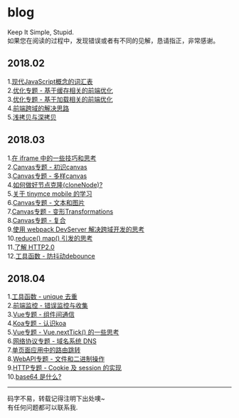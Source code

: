 # blog
Keep It Simple, Stupid.  
如果您在阅读的过程中，发现错误或者有不同的见解，恳请指正，非常感谢。

## 2018.02
1.[现代JavaScript概念的词汇表](https://github.com/kangschampagne/blog/issues/2)  
2.[优化专题 - 基于缓存相关的前端优化](https://github.com/kangschampagne/blog/issues/3)  
3.[优化专题 - 基于加载相关的前端优化](https://github.com/kangschampagne/blog/issues/4)  
4.[前端跨域的解决思路](https://github.com/kangschampagne/blog/issues/5)  
5.[浅拷贝与深拷贝](https://github.com/kangschampagne/blog/issues/6)   

## 2018.03
1.[在 iframe 中的一些技巧和思考](https://github.com/kangschampagne/blog/issues/7)  
2.[Canvas专题 - 初识canvas](https://github.com/kangschampagne/blog/issues/9)  
3.[Canvas专题 - 多样canvas](https://github.com/kangschampagne/blog/issues/10)  
4.[如何做好节点克隆(cloneNode)?](https://github.com/kangschampagne/blog/issues/11)  
5.[关于 tinymce mobile 的学习](https://github.com/kangschampagne/blog/issues/12)  
6.[Canvas专题 - 文本和图片](https://github.com/kangschampagne/blog/issues/13)  
7.[Canvas专题 - 变形Transformations](https://github.com/kangschampagne/blog/issues/15)  
8.[Canvas专题 - 复合](https://github.com/kangschampagne/blog/issues/16)  
9.[使用 webpack DevServer 解决跨域开发的思考](https://github.com/kangschampagne/blog/issues/18)  
10.[reduce() map() 引发的思考](https://github.com/kangschampagne/blog/issues)  
11.[了解 HTTP2.0](https://github.com/kangschampagne/blog/issues/20)  
12.[工具函数 - 防抖动debounce](https://github.com/kangschampagne/blog/issues/22)

## 2018.04
1.[工具函数 - unique 去重](https://github.com/kangschampagne/blog/issues/23)  
2.[前端监控 - 错误监控与收集](https://github.com/kangschampagne/blog/issues/24)  
3.[Vue专题 - 组件间通信](https://github.com/kangschampagne/blog/issues/26)  
4.[Koa专题 - 认识koa](https://github.com/kangschampagne/blog/issues/28)  
5.[Vue专题 - Vue.nextTick() 的一些思考](https://github.com/kangschampagne/blog/issues/29)  
6.[网络协议专题 - 域名系统 DNS](https://github.com/kangschampagne/blog/issues/30)  
7.[单页面应用中的路由跳转](https://github.com/kangschampagne/blog/issues/33)  
8.[WebAPI专题 - 文件和二进制操作](https://github.com/kangschampagne/blog/issues/34)  
9.[HTTP专题 - Cookie 及 session 的实现](https://github.com/kangschampagne/blog/issues/36)  
10.[base64 是什么?](https://github.com/kangschampagne/blog/issues/37)  
  
  
---
码字不易，转载记得注明下出处噢~  
有任何问题都可以联系我.  
